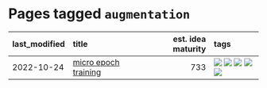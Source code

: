 # Pages tagged `augmentation`

|last_modified|title|est. idea maturity|tags
|:---|:---|---:|:---|
|2022-10-24|[micro epoch training](../micro-epoch.md)|733|[![](https://img.shields.io/badge/tag-augmentation-8b768)](../tags/augmentation.md) [![](https://img.shields.io/badge/tag-dataset-3a9a4f)](../tags/dataset.md) [![](https://img.shields.io/badge/tag-heuristics-3c3258)](../tags/heuristics.md) [![](https://img.shields.io/badge/tag-tooling-35d420)](../tags/tooling.md) [![](https://img.shields.io/badge/tag-training-cc5ed7)](../tags/training.md)|